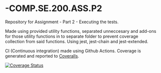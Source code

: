 # -COMP.SE.200.ASS.P2

Repository for Assignment - Part 2 - Executing the tests.

Made using provided utility functions, separated unneccesary and add-ons for those utility functions in to separate folder to prevent coverage collection from said functions.
Using jest, jest-chain and jest-extended.

CI (Continuous integration) made using Github Actions. Coverage is generated and reported to [Coveralls](https://coveralls.io/github/AnttiPel/-COMP.SE.200.ASS.P2).

[![Coverage Status](https://coveralls.io/repos/github/AnttiPel/-COMP.SE.200.ASS.P2/badge.svg?branch=main)](https://coveralls.io/github/AnttiPel/-COMP.SE.200.ASS.P2?branch=main)
